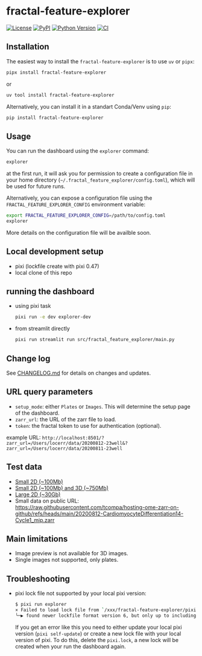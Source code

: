 # fractal-feature-explorer

[![License](https://img.shields.io/pypi/l/fractal-feature-explorer.svg?color=green)](https://github.com/fractal-analytics-platform/fractal-feature-explorer/raw/main/LICENSE)
[![PyPI](https://img.shields.io/pypi/v/fractal-feature-explorer.svg?color=green)](https://pypi.org/project/fractal-feature-explorer)
[![Python Version](https://img.shields.io/pypi/pyversions/fractal-feature-explorer.svg?color=green)](https://python.org)
[![CI](https://github.com/fractal-analytics-platform/fractal-feature-explorer/actions/workflows/ci.yml/badge.svg)](https://github.com/fractal-analytics-platform/fractal-feature-explorer/actions/workflows/ci.yml)

## Installation

The easiest way to install the `fractal-feature-explorer` is to use `uv` or `pipx`:

```bash
pipx install fractal-feature-explorer
```

or

```bash
uv tool install fractal-feature-explorer
```

Alternatively, you can install it in a standart Conda/Venv using `pip`:

```bash
pip install fractal-feature-explorer
```

## Usage

You can run the dashboard using the `explorer` command:

```bash
explorer
```

at the first run, it will ask you for permission to create a configuration file in your home directory (`~/.fractal_feature_explorer/config.toml`), which will be used for future runs.

Alternatively, you can expose a configuration file using the `FRACTAL_FEATURE_EXPLORER_CONFIG` environment variable:

```bash
export FRACTAL_FEATURE_EXPLORER_CONFIG=/path/to/config.toml
explorer
```

More details on the configuration file will be availble soon.

## Local development setup

- pixi (lockfile create with pixi 0.47)
- local clone of this repo

## running the dashboard

- using pixi task

    ```bash
    pixi run -e dev explorer-dev
    ```

- from streamlit directly

    ```bash
    pixi run streamlit run src/fractal_feature_explorer/main.py
    ```

## Change log

See [CHANGELOG.md](CHANGELOG.md) for details on changes and updates.

## URL query parameters

- `setup_mode`: either `Plates` or `Images`. This will determine the setup page of the dashboard.
- `zarr_url`: the URL of the zarr file to load.
- `token`: the fractal token to use for authentication (optional).

example URL: `http://localhost:8501/?zarr_url=/Users/locerr/data/20200812-23well&?zarr_url=/Users/locerr/data/20200811-23well`

## Test data

- [Small 2D (~100Mb)](https://zenodo.org/records/13305316/files/20200812-CardiomyocyteDifferentiation14-Cycle1_mip.zarr.zip?download=1)
- [Small 2D (~100Mb) and 3D (~750Mb)](https://zenodo.org/records/13305316)
- [Large 2D (~30Gb)](https://zenodo.org/records/14826000)
- Small data on public URL: <https://raw.githubusercontent.com/tcompa/hosting-ome-zarr-on-github/refs/heads/main/20200812-CardiomyocyteDifferentiation14-Cycle1_mip.zarr>

## Main limitations

- Image preview is not available for 3D images.
- Single images not supported, only plates.

## Troubleshooting

- pixi lock file not supported by your local pixi version:

    ```bash
    $ pixi run explorer
    × Failed to load lock file from `/xxx/fractal-feature-explorer/pixi.lock`
    ╰─▶ found newer lockfile format version 6, but only up to including version 5 is supported
    ```

    If you get an error like this you need to either update your local pixi version (`pixi self-update`) or create a new lock file with your local version of pixi. To do this, delete the `pixi.lock`, a new lock will be created when your run the dashboard again.
